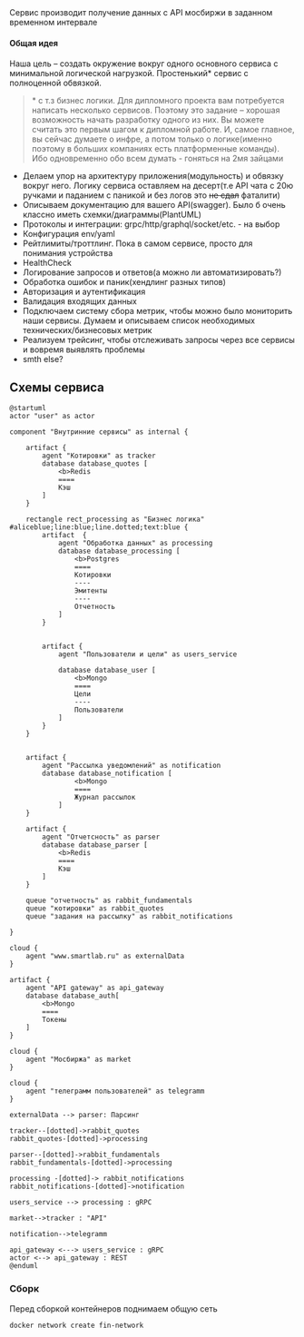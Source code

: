 ##
Сервис производит получение данных с API мосбиржи в заданном временном интервале


#### Общая идея
Наша цель – создать окружение вокруг одного основного сервиса с минимальной логической нагрузкой.
Простенький* сервис c полноценной обвязкой.


> \* c т.з бизнес логики.
Для дипломного проекта вам потребуется написать несколько сервисов. Поэтому это задание – хорошая возможность начать разработку одного из них. Вы можете считать это первым шагом к дипломной работе. И, самое главное, вы сейчас думаете о инфре, а потом только о логике(именно поэтому в больших компаниях есть платформенные команды). Ибо одновременно обо всем думать - гоняться на 2мя зайцами


- Делаем упор на архитектуру приложения(модульность) и обвязку вокруг него. Логику сервиса оставляем на десерт(т.е API чата c 20ю ручками и паданием с паникой и без логов это ~~не сдал~~ фаталити)
- Описываем документацию для вашего API(swagger). Было б очень классно иметь схемки/диаграммы(PlantUML)
- Протоколы и интеграции: grpc/http/graphql/socket/etc. - на выбор
- Конфигурация env/yaml
- Рейтлимиты/троттлинг. Пока в самом сервисе, просто для понимания устройства
- HealthCheck
- Логирование запросов и ответов(а можно ли автоматизировать?)
- Обработка ошибок и паник(хендлинг разных типов)
- Авторизация и аутентификация
- Валидация входящих данных
- Подключаем систему сбора метрик, чтобы можно было мониторить наши сервисы. Думаем и описываем список необходимых технических/бизнесовых метрик
- Реализуем трейсинг, чтобы отслеживать запросы через все сервисы и вовремя выявлять проблемы
- smth else?

## Схемы сервиса
```plantuml
@startuml
actor "user" as actor

component "Внутринние сервисы" as internal {

    artifact {
        agent "Котировки" as tracker
        database database_quotes [
            <b>Redis
            ====
            Кэш
        ]
    }
    
    rectangle rect_processing as "Бизнес логика" #aliceblue;line:blue;line.dotted;text:blue {
        artifact  {
            agent "Обработка данных" as processing 
            database database_processing [
                <b>Postgres
                ====
                Котировки
                ----
                Эмитенты
                ----
                Отчетность
            ]
        }
        
        
        artifact {
            agent "Пользователи и цели" as users_service 
            
            database database_user [
                <b>Mongo
                ====
                Цели
                ----
                Пользователи
            ]
        }
    }
    
    
    artifact {
        agent "Рассылка уведомлений" as notification
        database database_notification [
                <b>Mongo
                ====
                Журнал рассылок
            ]
    }
    
    artifact { 
        agent "Отчетсность" as parser
        database database_parser [
            <b>Redis
            ====
            Кэш
        ]
    }
    
    queue "отчетность" as rabbit_fundamentals
    queue "котировки" as rabbit_quotes 
    queue "задания на рассылку" as rabbit_notifications

}

cloud {
    agent "www.smartlab.ru" as externalData
}

artifact { 
    agent "API gateway" as api_gateway
    database database_auth[
        <b>Mongo
        ====
        Токены
    ] 
}

cloud {
    agent "Мосбиржа" as market
}

cloud {
    agent "телеграмм пользователей" as telegramm
}

externalData --> parser: Парсинг

tracker--[dotted]->rabbit_quotes
rabbit_quotes-[dotted]->processing

parser--[dotted]->rabbit_fundamentals
rabbit_fundamentals-[dotted]->processing

processing -[dotted]-> rabbit_notifications
rabbit_notifications-[dotted]->notification

users_service --> processing : gRPC

market-->tracker : "API"

notification-->telegramm

api_gateway <---> users_service : gRPC
actor <--> api_gateway : REST
@enduml
```

### Сборк
Перед сборкой контейнеров поднимаем общую сеть
```
docker network create fin-network
```